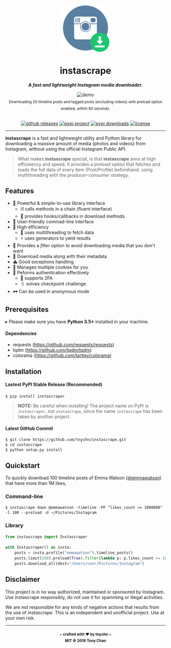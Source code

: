 <p align="center"><img alt="logo" src="./logo.png" width="150" height="150"></p>

<h1 align="center">instascrape</h1>

<p align="center"><strong><i>A fast and lightweight Instagram media downloader.</i></strong></p>

<div align="center">
  <img alt="demo" src="./demo.gif" width="480" height="320">
</div>
<div align="center">
  <sub>Downloading 50 timeline posts and tagged posts (excluding videos) with preload option enabled, within 60 seconds.</sub>
</div>

<br>

<p align="center">
  <a href="https://github.com/tnychn/instascrape/releases"><img alt="github releases" src="https://img.shields.io/github/v/release/tnychn/instascrape"></a>
  <a href="https://pypi.python.org/pypi/instascraper"><img alt="pypi project" src="https://img.shields.io/pypi/v/instascraper.svg"></a>
  <a href="https://pypi.python.org/pypi/instascraper"><img alt="pypi downloads" src="https://img.shields.io/pypi/dm/instascraper.svg"></a>
  <a href="./LICENSE.txt"><img alt="license" src="https://img.shields.io/github/license/tnychn/instascrape.svg"></a>
</p>

---

**instascrape** is a fast and lightweight utility and Python library for downloading a massive amount of media (photos and videos)
from Instagram, without using the official Instagram Public API.

> What makes **instascrape** special, is that **instascrape** aims at high efficeiency and speed.
> It provides a *preload* option that fetches and loads the full data of every item (Post/Profile) beforehand,
> using multithreading with the *producer-consumer* strategy.

## Features

* 🔌 Powerful & simple-to-use library interface
  * ⛓ calls methods in a chain (fluent interface)
  * 🔩 provides hooks/callbacks in download methods
* 🚸 User-friendly commad-line interface
* 💨 High efficiency
  * 🧵 uses multithreading to fetch data
  * ⚡️ uses generators to yield results
* 🔎 Provides a *filter* option to avoid downloading media that you don't want
* 📑 Download media along with their metadata
* ⚠️ Good exceptions handling
* 🍪 Manages multiple cookies for you
* 🔑 Peforms authentication effectively
  * 🔐 supports 2FA
  * 🖇 solves checkpoint challenge
* 🕶 Can be used in anonymous mode

## Prerequisites

▸ Please make sure you have **Python 3.5+** installed in your machine.

#### Dependencies

* requests (https://github.com/requests/requests)
* tqdm (https://github.com/tqdm/tqdm)
* colorama (https://github.com/tartley/colorama)

## Installation

#### Lastest PyPI Stable Release (Recommended)

`$ pip install instascraper`

> **NOTE:** Be careful when installing! The project name on PyPI is `instascraper`, not `instascrape`,
>since the name `instascrape` has been taken by another project.

#### Latest GitHub Commit

```shell script
$ git clone https://github.com/tnychn/instascrape.git
$ cd instascrape
$ python setup.py install
```

## Quickstart

To quickly download 100 timeline posts of Emma Watson ([@emmawatson](https://instagram.com/emmawatson)) that have more than 1M likes, 

### Command-line

```
$ instascrape down @emmawatson -timeline -PF "likes_count >= 1000000" -l 100 --preload -d ~/Pictures/Instagram
```

### Library

```python
from instascrape import Instascraper

with Instascraper() as insta:
    posts = insta.profile("emmawatson").timeline_posts()
    posts.limit(100).preload(True).filter(lambda p: p.likes_count >= 1000000)
    posts.download_all(dest="/Users/user/Pictures/Instagram")
```

## Disclaimer

This project is in no way authorized, maintained or sponsored by Instagram. Use instascrape responsibly,
do not use it for spamming or illegal activities.

We are not responsible for any kinds of negative actions that results from the use of *instascrape*.
This is an independent and unofficial project. Use at your own risk.

---

<div align="center">
  <sub><strong>~ crafted with ♥︎ by tnychn ~</strong></sub>
  <br>
  <sub><strong>MIT © 2019 Tony Chan</strong></sub>
</div>
